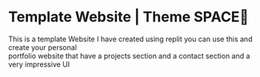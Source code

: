 # Template Website | Theme SPACE🚀
This is a template Website I have created using replit you can use this and create your personal  
portfolio website that have a projects section and a contact section and a very impressive UI
